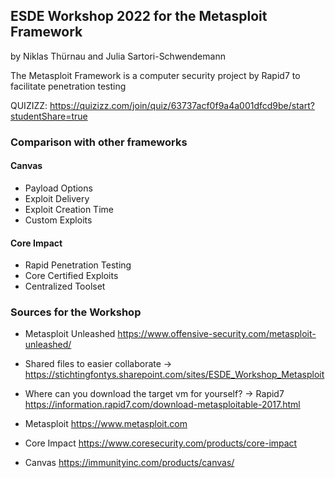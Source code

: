 ## ESDE Workshop 2022 for the Metasploit Framework
by Niklas Thürnau and Julia Sartori-Schwendemann

The Metasploit Framework is a computer security project by Rapid7 to facilitate penetration testing

QUIZIZZ: https://quizizz.com/join/quiz/63737acf0f9a4a001dfcd9be/start?studentShare=true

### Comparison with other frameworks

#### Canvas
* Payload Options
* Exploit Delivery
* Exploit Creation Time
* Custom Exploits

#### Core Impact
* Rapid Penetration Testing
* Core Certified Exploits
* Centralized Toolset

### Sources for the Workshop

* Metasploit Unleashed https://www.offensive-security.com/metasploit-unleashed/

* Shared files to easier collaborate
-> https://stichtingfontys.sharepoint.com/sites/ESDE_Workshop_Metasploit

* Where can you download the target vm for yourself?
-> Rapid7 https://information.rapid7.com/download-metasploitable-2017.html

* Metasploit https://www.metasploit.com

* Core Impact https://www.coresecurity.com/products/core-impact

* Canvas https://immunityinc.com/products/canvas/
